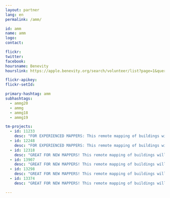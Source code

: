 ```yaml
---
layout: partner
lang: en
permalink: /amm/

id: amm
name: amm
logo: 
contact: 

flickr: 
twitter: 
facebook: 
hoursname: Benevity
hourslink: https://apple.benevity.org/search/volunteer/list?page=1&query=missing%20maps&layout=list

flickr-apikey: 
flickr-setId: 

primary-hashtag: amm
subhashtags:
  - ammg20
  - ammg
  - ammg18
  - ammg19

tm-projects:
  - id: 11233
    desc: "FOR EXPERIENCED MAPPERS: This remote mapping of buildings will support the implementation of planned activities and largely the generation of data for humanitarian activities in the identified provinces."
  - id: 12248
    desc: "FOR EXPERIENCED MAPPERS: This remote mapping of buildings will support the implementation of planned activities and largely the generation of data for humanitarian activities in the identified provinces." 
  - id: 12318
    desc: "GREAT FOR NEW MAPPERS! This remote mapping of buildings will support the implementation of planned activities and largely the generation of data for humanitarian activities in the identified provinces."
  - id: 13907
    desc: "GREAT FOR NEW MAPPERS! This remote mapping of buildings will support the implementation of planned activities and largely the generation of data for humanitarian activities in the identified provinces."
  - id: 13298
    desc: "GREAT FOR NEW MAPPERS! This remote mapping of buildings will support the implementation of planned activities and largely the generation of data for humanitarian activities in the identified provinces."
  - id: 13374
    desc: "GREAT FOR NEW MAPPERS! This remote mapping of buildings will support the implementation of planned activities and largely the generation of data for humanitarian activities in the identified provinces."

---
```

